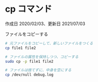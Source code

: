 # cp コマンド

作成日 2020/02/03、更新日 2021/07/03

ファイルをコピーする

```bash
# 元ファイルをコピーして、新しいファイルをつくる
cp file1 file2

# ファイルの属性を保持しつつ、コピーする
sudo cp -p file1 file2

# ファイルは捨てずに、中身を空にする
cp /dev/null debug.log
```
